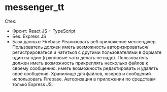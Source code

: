 # messenger_tt

Стек:
- Фронт: React JS + TypeScript
- Бек: Express JS
- База данных: Firebase
Реализовать веб приложение мессенджер. 
Пользователь должен иметь возможность авторизироваться/регистрироваться 
и чатиться с другими пользователями в формате один на один (групповые 
чаты делать не надо). Пользователь должен иметь возможность прикреплять 
несколько файлов к своему сообщению. иметь возможность редактировать и 
удалять свое сообщение. Хранилище для файлов, юзеров и сообщений 
использовать Firebase. Авторизация в приложении по средствам только 
Express JS.
